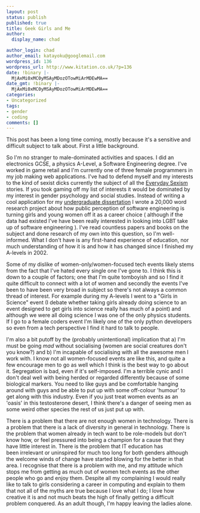 ```yaml
---
layout: post
status: publish
published: true
title: Geek Girls and Me
author:
  display_name: chad

author_login: chad
author_email: katayoku@googlemail.com
wordpress_id: 136
wordpress_url: http://www.kitation.co.uk/?p=136
date: !binary |-
  MjAxMi0xMC0yMSAyMDozOTowMiArMDEwMA==
date_gmt: !binary |-
  MjAxMi0xMC0yMSAyMDozOTowMiArMDEwMA==
categories:
- Uncategorized
tags:
- gender
- coding
comments: []
---
```

<p>This post has been a long time coming, mostly because it's a sensitive and difficult subject to talk about. First a little background.</p>
<p>So I'm no stranger to male-dominated activities and spaces. I did an electronics GCSE, a physics A-Level, a Software Engineering degree. I've worked in game retail and I'm currently one of three female programmers in my job making web applications. I've had to defend myself and my interests to the kind of sexist dicks currently the subject of all the <a href="http://www.everydaysexism.com/" target="_blank">Everyday Sexism</a> stories. If you took gaming off my list of interests it would be dominated by my interest in gender psychology and social studies. Instead of writing a cool application for my <a href="https://dl.dropbox.com/u/1013820/Project-public.pdf" target="_blank">undergraduate dissertation</a> I wrote a 20,000 word research project about how public perception of software engineering is turning girls and young women off it as a career choice ( although if the data had existed I've have been really interested in looking into LGBT take up of software engineering ). I've read countless papers and books on the subject and done research of my own into this question, so I'm well-informed. What I don't have is any first-hand experience of education, nor much understanding of how it is and how it has changed since I finished my A-levels in 2002.</p>
<p>Some of my dislike of women-only/women-focused tech events likely stems from the fact that I've hated every single one I've gone to. I think this is down to a couple of factors; one that I'm quite tomboyish and so I find it quite difficult to connect with a lot of women and secondly the events I've been to have been very broad in subject so there's not always a common thread of interest. For example during my A-levels I went to a "Girls in Science" event (I debate whether taking girls already doing science to an event designed to get girls into science really has much of a point) and although we were all doing science I was one of the only physics students. If I go to a female coders event I'm likely one of the only python developers so even from a tech perspective I find it hard to talk to people.</p>
<p>I'm also a bit putoff by the (probably unintentional) implication that a) I'm must be going <em>mad</em> without socialising (women are social creatures don't you know?) and b) I'm incapable of socialising with all the awesome men I work with. I know not all women-focused events are like this, and quite a few encourage men to go as well which I think is the best way to go about it. Segregation is bad, even if it's self-imposed. I'm a terrible cynic and I don't deal well with being herded or regarded differently because of some biological markers. You need to like guys and be comfortable hanging around with guys and be able to put up with some off-colour 'humour' to get along with this industry. Even if you just treat women events as an 'oasis' in this testosterone desert, I think there's a danger of seeing men as some weird other species the rest of us just put up with.</p>
<p>There is a problem that there are not enough women in technology. There is a problem that there is a lack of diversity in general in technology. There is the problem that women already in tech want to be role-models but don't know how, or feel pressured into being a champion for a cause that they have little interest in. There is the problem that IT education has been irrelevant or uninspired for much too long for both genders although the welcome winds of change have started blowing for the better in that area. I recognise that there is a problem with me, and my attitude which stops me from getting as much out of women tech events as the other people who go and enjoy them. Despite all my complaining I would really like to talk to girls considering a career in computing and explain to them that not all of the myths are true because I love what I do; I love how creative it is and not much beats the high of finally getting a difficult problem conquered. As an adult though, I'm happy leaving the ladies alone.</p>

